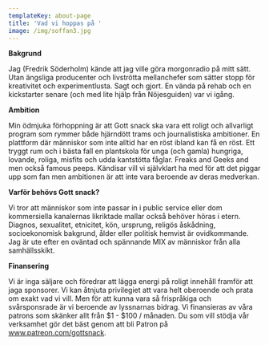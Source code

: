 ```yaml
---
templateKey: about-page
title: 'Vad vi hoppas på '
image: /img/soffan3.jpg
---
```

**Bakgrund**

Jag (Fredrik Söderholm) kände att jag ville göra morgonradio på mitt sätt. Utan ängsliga producenter och livströtta mellanchefer som sätter stopp för  kreativitet och experimentlusta. Sagt och gjort. En vända på rehab och en kickstarter senare (och med lite hjälp från Nöjesguiden) var vi igång.   

**Ambition** 

Min ödmjuka förhoppning är att Gott snack ska vara ett roligt och allvarligt program som rymmer både hjärndött trams och journalistiska ambitioner. En plattform där människor som inte alltid har en röst ibland kan få en röst. Ett tryggt rum och i bästa fall en plantskola för unga (och gamla) hungriga, lovande, roliga, misfits och udda kantstötta fåglar. Freaks and Geeks and men också famous peeps. Kändisar vill vi självklart ha med för att det piggar upp som fan men ambitionen är att inte vara beroende av deras medverkan. 

**Varför behövs Gott snack?** 

Vi tror att människor som inte passar in i public service eller dom kommersiella kanalernas likriktade mallar också behöver höras i etern. Diagnos, sexualitet, etnicitet, kön, ursprung, religös åskådning, socioekonomisk bakgrund, ålder eller politisk hemvist är ovidkommande. Jag är ute efter en oväntad och spännande MIX av människor från alla samhällsskikt.

**Finansering** 

Vi är inga säljare och föredrar att lägga energi på roligt innehåll framför att jaga sponsorer. Vi kan åtnjuta privilegiet att vara helt oberoende och prata om exakt vad vi vill. Men för att kunna vara så frispråkiga och svårsponsrade är vi beroende av lyssnarnas bidrag. Vi finansieras av våra patrons som skänker allt från $1 - $100 / månaden. Du som vill stödja vår verksamhet gör det bäst genom att bli Patron på www.patreon.com/gottsnack.

